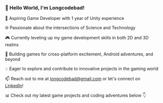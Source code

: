 ### 👋 Hello World, I'm Longcodebad!

🚀 Aspiring Game Developer with 1 year of Unity experience

🌐 Passionate about the intersections of Science and Technology

🎮 Currently leveling up my game development skills in both 2D and 3D realms

🔧 Building games for cross-platform excitement, Android adventures, and beyond

💡 Eager to explore and contribute to innovative projects in the gaming world

📫 Reach out to me at longcodebad@gmail.com or let's connect on [LinkedIn](your-linkedin-profile)!

📊 Check out my latest game projects and coding adventures below 👇
<!---
longcodebad/longcodebad is a ✨ special ✨ repository because its `README.md` (this file) appears on your GitHub profile.
You can click the Preview link to take a look at your changes.
--->
